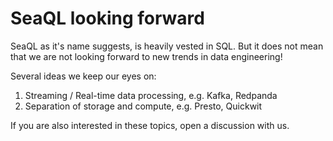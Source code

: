 # SeaQL looking forward

SeaQL as it's name suggests, is heavily vested in SQL. But it does not mean that we are not looking forward to new trends in data engineering!

Several ideas we keep our eyes on:

1. Streaming / Real-time data processing, e.g. Kafka, Redpanda
2. Separation of storage and compute, e.g. Presto, Quickwit

If you are also interested in these topics, open a discussion with us.

